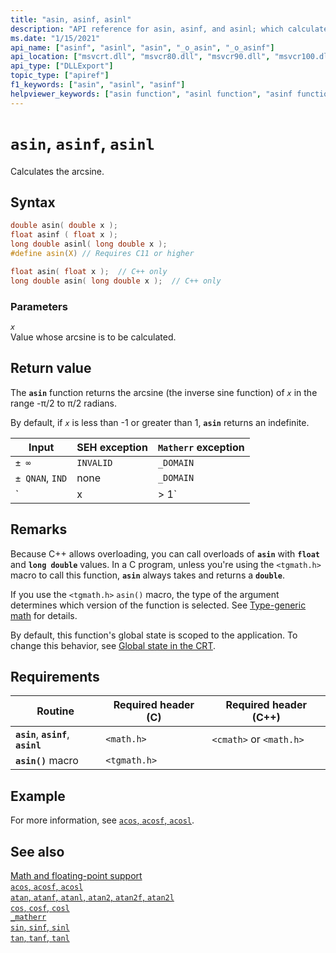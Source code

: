 ```yaml
---
title: "asin, asinf, asinl"
description: "API reference for asin, asinf, and asinl; which calculate the arcsine of a floating-point value."
ms.date: "1/15/2021"
api_name: ["asinf", "asinl", "asin", "_o_asin", "_o_asinf"]
api_location: ["msvcrt.dll", "msvcr80.dll", "msvcr90.dll", "msvcr100.dll", "msvcr100_clr0400.dll", "msvcr110.dll", "msvcr110_clr0400.dll", "msvcr120.dll", "msvcr120_clr0400.dll", "ucrtbase.dll", "api-ms-win-crt-math-l1-1-0.dll", "api-ms-win-crt-private-l1-1-0.dll"]
api_type: ["DLLExport"]
topic_type: ["apiref"]
f1_keywords: ["asin", "asinl", "asinf"]
helpviewer_keywords: ["asin function", "asinl function", "asinf function", "trigonometric functions", "arcsine function"]
---
```

# `asin`, `asinf`, `asinl`

Calculates the arcsine.

## Syntax

```C
double asin( double x );
float asinf ( float x );
long double asinl( long double x );
#define asin(X) // Requires C11 or higher

float asin( float x );  // C++ only
long double asin( long double x );  // C++ only
```

### Parameters

*`x`*\
Value whose arcsine is to be calculated.

## Return value

The **`asin`** function returns the arcsine (the inverse sine function) of *`x`* in the range -π/2 to π/2 radians.

By default, if *`x`* is less than -1 or greater than 1, **`asin`** returns an indefinite.

|Input|SEH exception|`Matherr` exception|
|-----------|-------------------|-----------------------|
|`± ∞`|`INVALID`|`_DOMAIN`|
|`± QNAN`, `IND`|none|`_DOMAIN`|
|`|x| > 1`|`INVALID`|`_DOMAIN`|

## Remarks

Because C++ allows overloading, you can call overloads of **`asin`** with **`float`** and **`long double`** values. In a C program, unless you're using the `<tgmath.h>` macro to call this function, **`asin`** always takes and returns a **`double`**.

If you use the `<tgmath.h>` `asin()` macro, the type of the argument determines which version of the function is selected. See [Type-generic math](../tgmath.md) for details.

By default, this function's global state is scoped to the application. To change this behavior, see [Global state in the CRT](../global-state.md).

## Requirements

|Routine|Required header (C)|Required header (C++)|
|-------------|---------------------|-|
|**`asin`**, **`asinf`**, **`asinl`**|`<math.h>`|`<cmath>` or `<math.h>`|
|**`asin()`** macro | `<tgmath.h>` ||

## Example

For more information, see [`acos`, `acosf`, `acosl`](acos-acosf-acosl.md).

## See also

[Math and floating-point support](../floating-point-support.md)\
[`acos`, `acosf`, `acosl`](acos-acosf-acosl.md)\
[`atan`, `atanf`, `atanl`, `atan2`, `atan2f`, `atan2l`](atan-atanf-atanl-atan2-atan2f-atan2l.md)\
[`cos`, `cosf`, `cosl`](cos-cosf-cosl.md)\
[`_matherr`](matherr.md)\
[`sin`, `sinf`, `sinl`](sin-sinf-sinl.md)\
[`tan`, `tanf`, `tanl`](tan-tanf-tanl.md)
